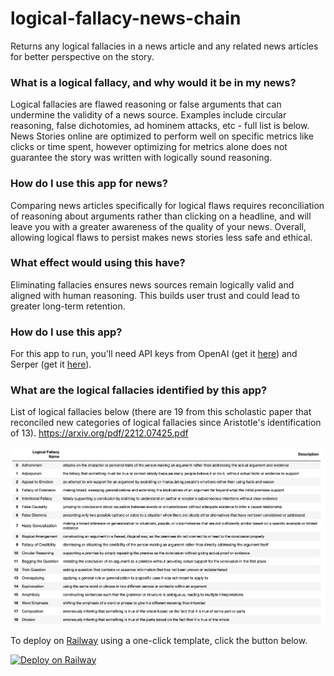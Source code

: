 # logical-fallacy-news-chain
Returns any logical fallacies in a news article and any related news articles for better perspective on the story.

### What is a logical fallacy, and why would it be in my news?
Logical fallacies are flawed reasoning or false arguments that can undermine the validity of a news source. Examples include circular reasoning, false
dichotomies, ad hominem attacks, etc - full list is below.  News Stories online are optimized to perform well on specific metrics like clicks or time spent, however optimizing for metrics alone does not guarantee the story was written with logically sound reasoning.

### How do I use this app for news?
Comparing news articles specifically for logical flaws requires reconciliation of reasoning about arguments rather than clicking on a headline, and will leave you with a greater awareness of the quality of your news.  Overall, allowing logical flaws to persist makes news stories less safe and ethical. 

### What effect would using this have?
Eliminating fallacies ensures news sources remain logically valid and aligned with human reasoning. This builds user trust and could lead to greater long-term retention.

### How do I use this app?
For this app to run, you'll need API keys from OpenAI (get it [here](https://platform.openai.com/account/api-keys)) and Serper (get it [here](https://serper.dev/api-key)).

### What are the logical fallacies identified by this app?
List of logical fallacies below (there are 19 from this scholastic paper that reconciled new categories of logical fallacies since Aristotle's identification of 13).
https://arxiv.org/pdf/2212.07425.pdf


![fallacies](./images/f.png)


To deploy on [Railway](https://railway.app/?referralCode=alphasec) using a one-click template, click the button below.

[![Deploy on Railway](https://railway.app/button.svg)](https://railway.app/new/template/oE8sWo)

